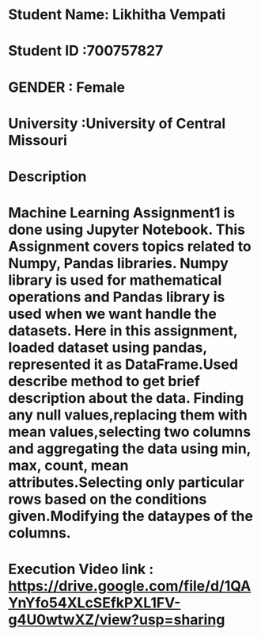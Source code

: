 # Student Name: Likhitha Vempati
# Student ID :700757827
# GENDER : Female
# University :University of Central Missouri
# Description
# Machine Learning Assignment1  is done using Jupyter Notebook. This Assignment covers topics related to Numpy, Pandas libraries. Numpy library is used for mathematical operations and Pandas library is used when we want handle the datasets. Here in this assignment, loaded dataset using pandas, represented it as DataFrame.Used describe method to get brief description about the data. Finding any null values,replacing them with mean values,selecting two columns and aggregating the data using min, max, count, mean attributes.Selecting only particular rows based on the conditions given.Modifying the dataypes of the columns.
# Execution Video link : https://drive.google.com/file/d/1QAYnYfo54XLcSEfkPXL1FV-g4U0wtwXZ/view?usp=sharing
  
